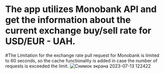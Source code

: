 # The app utilizes Monobank API and get the information about the current exchange buy/sell rate for USD/EUR - UAH.
#The Limitation for the exchange rate pull request for Monobank is limited to 60 seconds, so the cache functionality is added in case the number of requests is exceeded the limit.
![Снимок экрана 2023-07-13 122422](https://github.com/Serpantiner/Currency_mono/assets/85799080/8cec80df-1803-4467-8748-24877fec02c3)
